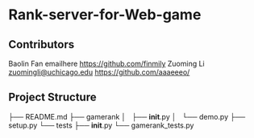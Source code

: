 # Rank-server-for-Web-game

## Contributors
Baolin Fan
emailhere   https://github.com/finmily
Zuoming Li
zuomingli@uchicago.edu  https://github.com/aaaeeeo/

## Project Structure
├── README.md
├── gamerank
│   ├── __init__.py
│   └── demo.py
├── setup.py
└── tests
    ├── __init__.py
    └── gamerank_tests.py
